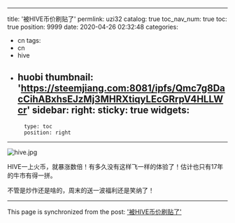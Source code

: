 
---
title: '被HIVE币价刷贴了'
permlink: uzi32
catalog: true
toc_nav_num: true
toc: true
position: 9999
date: 2020-04-26 02:32:48
categories:
- cn
tags:
- cn
- hive
- huobi
thumbnail: 'https://steemjiang.com:8081/ipfs/Qmc7g8DacCihABxhsEJzMj3MHRXtiqyLEcGRrpV4HLLWcr'
sidebar:
    right:
        sticky: true
widgets:
    -
        type: toc
        position: right
---


![hive.jpg](https://steemjiang.com:8081/ipfs/Qmc7g8DacCihABxhsEJzMj3MHRXtiqyLEcGRrpV4HLLWcr)

HIVE一上火币，就暴涨数倍！有多久没有这样飞一样的体验了！估计也只有17年的牛市有得一拼。

不管是炒作还是啥的，周末的送一波福利还是笑纳了！

- - -

This page is synchronized from the post: ['被HIVE币价刷贴了'](https://steemit.com/@lemooljiang/uzi32)
